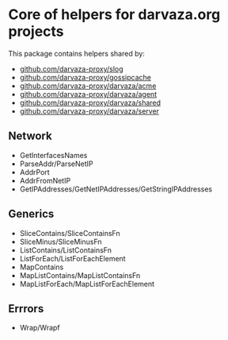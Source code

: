 # Core of helpers for darvaza.org projects

This package contains helpers shared by:

* [github.com/darvaza-proxy/slog](https://pkg.go.dev/github.com/darvaza-proxy/slog)
* [github.com/darvaza-proxy/gossipcache](https://pkg.go.dev/github.com/darvaza-proxy/gossipcache)
* [github.com/darvaza-proxy/darvaza/acme](https://pkg.go.dev/github.com/darvaza-proxy/darvaza/acme)
* [github.com/darvaza-proxy/darvaza/agent](https://pkg.go.dev/github.com/darvaza-proxy/darvaza/agent)
* [github.com/darvaza-proxy/darvaza/shared](https://pkg.go.dev/github.com/darvaza-proxy/darvaza/shared)
* [github.com/darvaza-proxy/darvaza/server](https://pkg.go.dev/github.com/darvaza-proxy/darvaza/server)

## Network

* GetInterfacesNames
* ParseAddr/ParseNetIP
* AddrPort
* AddrFromNetIP
* GetIPAddresses/GetNetIPAddresses/GetStringIPAddresses

## Generics

* SliceContains/SliceContainsFn
* SliceMinus/SliceMinusFn
* ListContains/ListContainsFn
* ListForEach/ListForEachElement
* MapContains
* MapListContains/MapListContainsFn
* MapListForEach/MapListForEachElement

## Errrors

* Wrap/Wrapf
